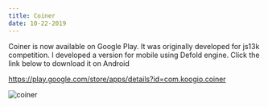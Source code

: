 ```yaml
---
title: Coiner
date: 10-22-2019
---
```

Coiner is now available on Google Play. It was originally developed for js13k competition. I developed a version for mobile using Defold engine. Click the link below to download it on Android

<https://play.google.com/store/apps/details?id=com.koogio.coiner>

![coiner](/uploads/screenshot_20190925-203950.png)
